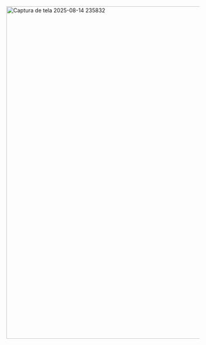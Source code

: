 <img width="1909" height="868" alt="Captura de tela 2025-08-14 235832" src="https://github.com/user-attachments/assets/3a1ef8ca-5492-475f-96f1-b607a49ee8e1" />

